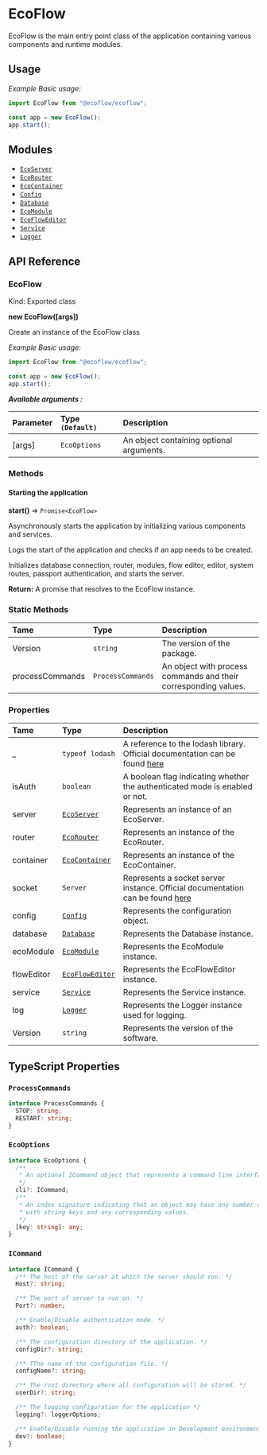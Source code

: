 # EcoFlow

EcoFlow is the main entry point class of the application containing various components and runtime modules.

## Usage

_Example Basic usage:_

```ts
import EcoFlow from "@ecoflow/ecoflow";

const app = new EcoFlow();
app.start();
```

## Modules

- [`EcoServer`](./EcoServer)
- [`EcoRouter`](./EcoRouter)
- [`EcoContainer`](./EcoContainer)
- [`Config`](./Configutaion)
- [`Database`](../EcoFlowJS-Database)
- [`EcoModule`](../EcoFlowJS-Module)
- [`EcoFlowEditor`](../EcoFlowJS-Flows)
- [`Service`](../EcoFlowJS-Services)
- [`Logger`](../EcoFlowJS-Utils/logger)

## API Reference

### EcoFlow

Kind: Exported class

**new EcoFlow([args])**

Create an instance of the EcoFlow class

_Example Basic usage:_

```ts
import EcoFlow from "@ecoflow/ecoflow";

const app = new EcoFlow();
app.start();
```

**_Available arguments :_**

| Parameter | Type `(Default)` | Description                              |
| :-------- | :--------------- | :--------------------------------------- |
| [args]    | `EcoOptions`     | An object containing optional arguments. |

### Methods

#### Starting the application

**start()** ⇒ `Promise<EcoFlow>`

Asynchronously starts the application by initializing various components and services.

Logs the start of the application and checks if an app needs to be created.

Initializes database connection, router, modules, flow editor, editor, system routes, passport authentication, and starts the server.

**Return:** A promise that resolves to the EcoFlow instance.

### Static Methods

| Tame            | Type              | Description                                                     |
| :-------------- | :---------------- | :-------------------------------------------------------------- |
| Version         | `string`          | The version of the package.                                     |
| processCommands | `ProcessCommands` | An object with process commands and their corresponding values. |

### Properties

| Tame       | Type                                  | Description                                                                                             |
| :--------- | :------------------------------------ | :------------------------------------------------------------------------------------------------------ |
| \_         | `typeof lodash`                       | A reference to the lodash library. Official documentation can be found [here](https://lodash.com/docs/) |
| isAuth     | `boolean`                             | A boolean flag indicating whether the authenticated mode is enabled or not.                             |
| server     | [`EcoServer`](./EcoServer)            | Represents an instance of an EcoServer.                                                                 |
| router     | [`EcoRouter`](./EcoRouter)            | Represents an instance of the EcoRouter.                                                                |
| container  | [`EcoContainer`](./EcoContainer)      | Represents an instance of the EcoContainer.                                                             |
| socket     | `Server`                              | Represents a socket server instance. Official documentation can be found [here](https://socket.io/docs) |
| config     | [`Config`](./Configutaion)            | Represents the configuration object.                                                                    |
| database   | [`Database`](../EcoFlowJS-Database)   | Represents the Database instance.                                                                       |
| ecoModule  | [`EcoModule`](../EcoFlowJS-Module)    | Represents the EcoModule instance.                                                                      |
| flowEditor | [`EcoFlowEditor`](../EcoFlowJS-Flows) | Represents the EcoFlowEditor instance.                                                                  |
| service    | [`Service`](../EcoFlowJS-Services)    | Represents the Service instance.                                                                        |
| log        | [`Logger`](../EcoFlowJS-Utils/logger) | Represents the Logger instance used for logging.                                                        |
| Version    | `string`                              | Represents the version of the software.                                                                 |

## TypeScript Properties

### `ProcessCommands`

```ts
interface ProcessCommands {
  STOP: string;
  RESTART: string;
}
```

### `EcoOptions`

```ts
interface EcoOptions {
  /**
   * An optional ICommand object that represents a command line interface command.
   */
  cli?: ICommand;
  /**
   * An index signature indicating that an object may have any number of properties
   * with string keys and any corresponding values.
   */
  [key: string]: any;
}
```

### `ICommand`

```ts
interface ICommand {
  /** The host of the server at which the server should run. */
  Host?: string;

  /** The port of server to run on. */
  Port?: number;

  /** Enable/Disable authentication mode. */
  auth?: boolean;

  /** The configuration directory of the application. */
  configDir?: string;

  /** TThe name of the configuration file. */
  configName?: string;

  /** The root directory where all configuration will be stored. */
  userDir?: string;

  /** The logging configuration for the application */
  logging?: loggerOptions;

  /** Enable/Disable running the application in Development environment. */
  dev?: boolean;
}
```
